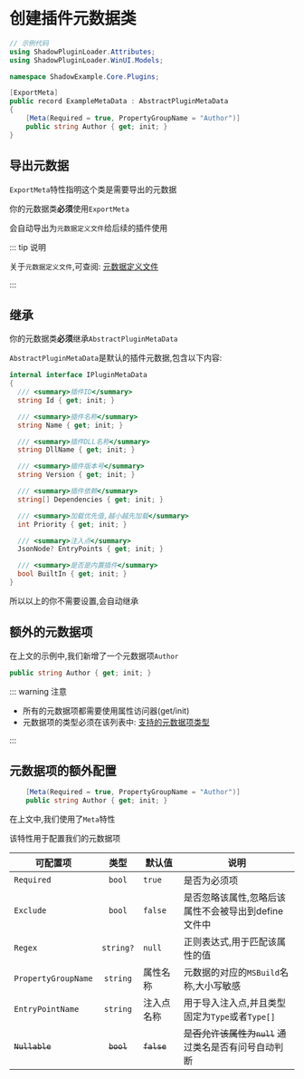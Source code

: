 # 创建插件元数据类

```csharp [ExampleMetaData.cs]
// 示例代码
using ShadowPluginLoader.Attributes;
using ShadowPluginLoader.WinUI.Models;

namespace ShadowExample.Core.Plugins;

[ExportMeta]
public record ExampleMetaData : AbstractPluginMetaData
{
    [Meta(Required = true, PropertyGroupName = "Author")]
    public string Author { get; init; }
}
```

## 导出元数据

`ExportMeta`特性指明这个类是需要导出的元数据

你的元数据类**必须**使用`ExportMeta`

会自动导出为`元数据定义文件`给后续的插件使用

::: tip 说明

关于`元数据定义文件`,可查阅: [元数据定义文件](/zh/advance/define)

:::

## 继承

你的元数据类**必须**继承`AbstractPluginMetaData`
  
`AbstractPluginMetaData`是默认的插件元数据,包含以下内容:

```csharp [IPluginMetaData.cs]
internal interface IPluginMetaData
{
  /// <summary>插件ID</summary>
  string Id { get; init; }

  /// <summary>插件名称</summary>
  string Name { get; init; }

  /// <summary>插件DLL名称</summary>
  string DllName { get; init; }

  /// <summary>插件版本号</summary>
  string Version { get; init; }

  /// <summary>插件依赖</summary>
  string[] Dependencies { get; init; }

  /// <summary>加载优先值,越小越先加载</summary>
  int Priority { get; init; }

  /// <summary>注入点</summary>
  JsonNode? EntryPoints { get; init; }

  /// <summary>是否是内置插件</summary>
  bool BuiltIn { get; init; }
}
```

所以以上的你不需要设置,会自动继承

## 额外的元数据项

在上文的示例中,我们新增了一个元数据项`Author`

```csharp
public string Author { get; init; }
```
::: warning 注意

- 所有的元数据项都需要使用属性访问器(get/init)
- 元数据项的类型必须在该列表中: [支持的元数据项类型](/zh/advance/meta#支持的元数据项类型)

:::

## 元数据项的额外配置

```csharp
    [Meta(Required = true, PropertyGroupName = "Author")]
    public string Author { get; init; }
```
在上文中,我们使用了`Meta`特性

该特性用于配置我们的元数据项

| 可配置项       |      类型      |  默认值 | 说明 |
| ------------- | :-----------: | ---- | ---- |
| `Required`      | `bool` | `true` | 是否为必须项 |
| `Exclude`      |   `bool`   |   `false` | 是否忽略该属性,忽略后该属性不会被导出到define文件中 |
| `Regex` |   `string?`    |    `null` |  正则表达式,用于匹配该属性的值 |
| `PropertyGroupName` |   `string`    | 属性名称 |  元数据的对应的`MSBuild`名称,大小写敏感 |
| `EntryPointName` |   `string`    | 注入点名称 |  用于导入注入点,并且类型固定为`Type`或者`Type[]` |
| ~~`Nullable`~~ |   ~~`bool`~~    |   ~~`false`~~ |  ~~是否允许该属性为`null`~~ 通过类名是否有问号自动判断 |



